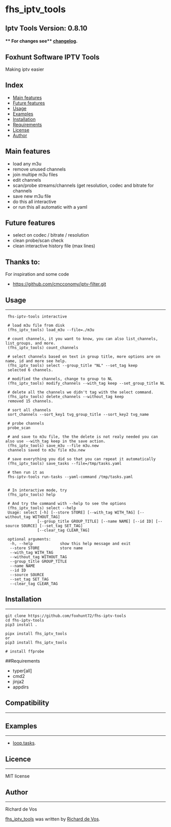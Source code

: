 fhs\_iptv\_tools
================

Iptv Tools Version: 0.8.10
--------
#### ** For changes see** [changelog](https://github.com/foxhunt72/fhs-iptv-tools/blob/main/CHANGELOG.md).

## Foxhunt Software IPTV Tools

Making iptv easier

## Index

- [Main features](#main-features)
- [Future features](#future-features)
- [Usage](#usage)
- [Examples](#examples)
- [Installation](#installation)
- [Requirements](#requirements)
- [License](#license)
- [Author](#author)

## Main features

- load any m3u
- remove unused channels
- join multipe m3u files
- edit channels
- scan/probe streams/channels (get resolution, codec and bitrate for channels
- save new m3u file
- do this all interactive
- or run this all automatic with a yaml 

## Future features

- select on codec / bitrate / resolution
- clean probe/scan check
- clean interactive history file (max lines)


Thanks to:
----------

For inspiration and some code
-   <https://github.com/cmcconomy/iptv-filter.git>

## Usage
-----

```shellscript
 fhs-iptv-tools interactive

 # load m3u file from disk
 (fhs_iptv_tools) load_m3u --file=./m3u

 # count channels, it you want to know, you can also list_channels, list_groups, and more.
 (fhs_iptv_tools) count_channels

 # select channels based on text in group title, more options are on name, id and more see help.
 (fhs_iptv_tools) select --group_title "NL" --set_tag keep
 selected 6 channels.

 # modified the channels, change to group to NL
 (fhs_iptv_tools) modify_channels --with_tag keep --set_group_title NL

 # delete all the channels we didn't tag with the select command.
 (fhs_iptv_tools) delete_channels --without_tag keep
 removed 15 channels.

 # sort all channels
 sort_channels --sort_key1 tvg_group_title --sort_key2 tvg_name

 # probe channels
 probe_scan

 # and save to m3u file, the the delete is not realy needed you can also use --with_tag keep in the save action.
 (fhs_iptv_tools) save_m3u --file m3u.new
 channels saved to m3u file m3u.new

 # save everything you did so that you can repeat it automatically
 (fhs_iptv_tools) save_tasks --file=/tmp/tasks.yaml

 # then run it as
 fhs-iptv-tools run-tasks --yaml-command /tmp/tasks.yaml


 # In interactive mode, try 
 (fhs_iptv_tools) help

 # And try the command with --help to see the options
 (fhs_iptv_tools) select --help
 Usage: select [-h] [--store STORE] [--with_tag WITH_TAG] [--without_tag WITHOUT_TAG]
              [--group_title GROUP_TITLE] [--name NAME] [--id ID] [--source SOURCE] [--set_tag SET_TAG]
              [--clear_tag CLEAR_TAG]

 optional arguments:
  -h, --help            show this help message and exit
  --store STORE         store name
  --with_tag WITH_TAG
  --without_tag WITHOUT_TAG
  --group_title GROUP_TITLE
  --name NAME
  --id ID
  --source SOURCE
  --set_tag SET_TAG
  --clear_tag CLEAR_TAG

```

## Installation
------------

``` {.bash}
git clone https://github.com/foxhunt72/fhs-iptv-tools
cd fhs-iptv-tools
pip3 install .

pipx install fhs_iptv_tools
or
pip3 install fhs_iptv_tools

# install ffprobe
```

##Requirements

- typer[all]
- cmd2
- jinja2
- appdirs

## Compatibility
-------------

## Examples
-----------

- [loop.tasks](https://github.com/foxhunt72/fhs-iptv-tools/blob/main/Examples/loop.tasks).

## Licence
-------

MIT license

## Author
-------

Richard de Vos

[fhs_iptv_tools](https://github.com/foxhunt72/fhs-iptv-tools) was written by [Richard de Vos](rdevos72@gmail.com).
